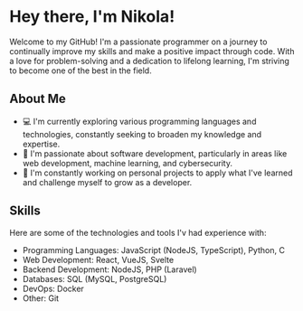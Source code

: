 # Hey there, I'm Nikola!

Welcome to my GitHub! I'm a passionate programmer on a journey to continually improve my skills and make a positive impact through code. With a love for problem-solving and a dedication to lifelong learning, I'm striving to become one of the best in the field.

## About Me

- 💻 I'm currently exploring various programming languages and technologies, constantly seeking to broaden my knowledge and expertise.
- 🌱 I'm passionate about software development, particularly in areas like web development, machine learning, and cybersecurity.
- 🔭 I'm constantly working on personal projects to apply what I've learned and challenge myself to grow as a developer.

## Skills

Here are some of the technologies and tools I'v had experience with:

- Programming Languages: JavaScript (NodeJS, TypeScript), Python, C
- Web Development: React, VueJS, Svelte
- Backend Development: NodeJS, PHP (Laravel)
- Databases: SQL (MySQL, PostgreSQL)
- DevOps: Docker
- Other: Git


